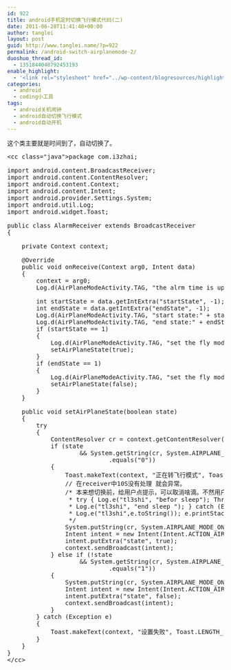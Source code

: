```yaml
---
id: 922
title: android手机定时切换飞行模式代码(二)
date: 2011-06-28T11:41:48+00:00
author: tanglei
layout: post
guid: http://www.tanglei.name/?p=922
permalink: /android-switch-airplanemode-2/
duoshuo_thread_id:
  - 1351844048792453193
enable_highlight:
  - '<link rel="stylesheet" href="../wp-content/blogresources/highlightconfig/highlight.default.min.css"><script src="../wp-content/blogresources/highlightconfig/jquery-2.1.4.min.js"></script><script src="../wp-content/blogresources/highlightconfig/enable_highlight.js"></script>'
categories:
  - android
  - coding小工具
tags:
  - android关机闹钟
  - android自动切换飞行模式
  - android自动开机
---
```

这个类主要就是时间到了，自动切换了。

<pre>&lt;cc class="java">package com.i3zhai;

import android.content.BroadcastReceiver;
import android.content.ContentResolver;
import android.content.Context;
import android.content.Intent;
import android.provider.Settings.System;
import android.util.Log;
import android.widget.Toast;

public class AlarmReceiver extends BroadcastReceiver
{

	private Context context;

	@Override
	public void onReceive(Context arg0, Intent data)
	{
		context = arg0;
		Log.d(AirPlaneModeActivity.TAG, "the alrm time is up");

		int startState = data.getIntExtra("startState", -1);
		int endState = data.getIntExtra("endState", -1);
		Log.d(AirPlaneModeActivity.TAG, "start state:" + startState);
		Log.d(AirPlaneModeActivity.TAG, "end state:" + endState);
		if (startState == 1)
		{
			Log.d(AirPlaneModeActivity.TAG, "set the fly mode true");
			setAirPlaneState(true);
		}
		if (endState == 1)
		{
			Log.d(AirPlaneModeActivity.TAG, "set the fly mode false");
			setAirPlaneState(false);
		}
	}

	public void setAirPlaneState(boolean state)
	{
		try
		{
			ContentResolver cr = context.getContentResolver();
			if (state
					&#038;&#038; System.getString(cr, System.AIRPLANE_MODE_ON)
							.equals("0"))
			{
				Toast.makeText(context, "正在转飞行模式", Toast.LENGTH_LONG).show();
				// 在receiver中10S没有处理 就会异常。
				/* 本来想切换前，给用户点提示，可以取消啥滴。不然用户正在用，直接给切换了不爽啊。
				 * try { Log.e("tl3shi", "befor sleep"); Thread.sleep(5*1000);
				 * Log.e("tl3shi", "end sleep "); } catch (Exception e) {
				 * Log.e("tl3shi",e.toString()); e.printStackTrace(); }
				 */
				System.putString(cr, System.AIRPLANE_MODE_ON, "1");
				Intent intent = new Intent(Intent.ACTION_AIRPLANE_MODE_CHANGED);
				intent.putExtra("state", true);
				context.sendBroadcast(intent);
			} else if (!state
					&#038;&#038; System.getString(cr, System.AIRPLANE_MODE_ON)
							.equals("1"))
			{
				System.putString(cr, System.AIRPLANE_MODE_ON, "0");
				Intent intent = new Intent(Intent.ACTION_AIRPLANE_MODE_CHANGED);
				intent.putExtra("state", false);
				context.sendBroadcast(intent);
			}
		} catch (Exception e)
		{
			Toast.makeText(context, "设置失败", Toast.LENGTH_SHORT).show();
		}
	}
}
&lt;/cc></pre>